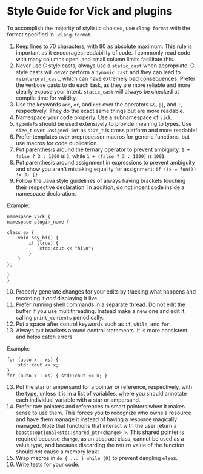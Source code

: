 # Style Guide for Vick and plugins

To accomplish the majority of stylistic choices, use `clang-format`
with the format specified in `.clang-format`.

1.  Keep lines to 70 characters, with 80 as absolute maximum.  This
    rule is important as it encourages readability of code.  I
    commonly read code with many columns open, and small column limits
    facilitate this.
2.  Never use C style casts, always use a `static_cast` when
    appropriate.  C style casts will *never* perform a `dynamic_cast`
    and they can lead to `reinterpret_cast`, which can have extremely
    bad consequences.  Prefer the verbose casts to do each task, as
    they are more reliable and more clearly expose your intent.
    `static_cast` will always be checked at compile time for validity.
3.  Use the keywords `and`, `or`, and `not` over the operators `&&`,
    `||`, and `!`, respectively.  They do the exact same things but
    are more readable.
4.  Namespace your code properly.  Use a subnamespace of `vick`.
5.  `typedef`s should be used extensively to provide meaning to types.
    Use `size_t` over `unsigned int` as `size_t` is cross platform and
    more readable!
6.  Prefer templates over preprocessor macros for generic functions,
    but use macros for code duplication.
7.  Put parenthesis around the ternary operator to prevent ambiguity.
    `1 + false ? 3 : 1000` is `3`, while `1 + (false ? 3 : 1000)` is
    `1001`.
8.  Put parenthesis around assignment in expressions to prevent
    ambiguity and show you aren't mistaking equality for assignment:
    `if ((x = fun()) != 3) {}`
9.  Follow the Java style guidelines of always having brackets
    touching their respective declaration.  In addition, do not indent
    code inside a namespace declaration.

Example:

    namespace vick {
    namespace plugin_name {

    class ex {
        void say_hi() {
            if (true) {
                std::cout << "hi\n";
            }
        }
    };

    }
    }

10. Properly generate changes for your edits by tracking what happens
    and recording it _and_ displaying it live.
11. Prefer running shell commands in a separate thread.  Do not edit
    the buffer if you use multithreading.  Instead make a new one and
    edit it, calling `print_contents` periodically.
12. Put a space after control keywords such as `if`, `while`, and
    `for`.
13. Always put brackets around control statements.  It is more
    consistent and helps catch errors.

Example:

    for (auto x : xs) {
        std::cout << x;
    }
    for (auto x : xs) { std::cout << x; }

13. Put the star or ampersand for a pointer or reference,
    respectively, with the type, unless it is in a list of variables,
    where you should annotate each individual variable with a star or
    ampersand.
14. Prefer raw pointers and references to smart pointers when it makes
    sense to use them.  This forces you to recognize who owns a
    resource and have them manage it instead of having a resource
    magically managed.  Note that functions that interact with the
    user return a `boost::optional<std::shared_ptr<change> >`.  This
    shared pointer is required because `change`, as an abstract class,
    cannot be used as a value type, and because discarding the return
    value of the function should *not* cause a memory leak!
15. Wrap macros in `do { ... } while (0)` to prevent dangling `else`s.
16. Write tests for your code.
